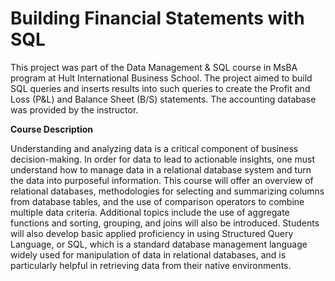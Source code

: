# Building Financial Statements with SQL

This project was part of the Data Management & SQL course in MsBA program at Hult International Business School. The project aimed to build SQL queries and inserts results into such queries to create the Profit and Loss (P&L) and Balance Sheet (B/S) statements. The accounting database was provided by the instructor.

**Course Description**

Understanding and analyzing data is a critical component of business decision-making. In order for data to lead to actionable insights, 
one must understand how to manage data in a relational database system and turn the data into purposeful information. 
This course will offer an overview of relational databases, methodologies for selecting and summarizing columns from database tables, 
and the use of comparison operators to combine multiple data criteria. Additional topics include the use of aggregate functions and sorting, 
grouping, and joins will also be introduced. Students will also develop basic applied proficiency in using Structured Query Language, or SQL, 
which is a standard database management language widely used for manipulation of data in relational databases, and is particularly helpful in retrieving data from their native environments.
